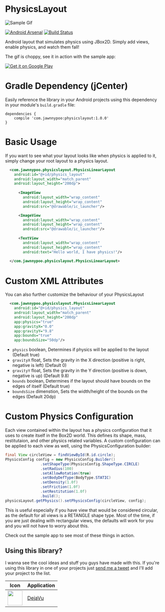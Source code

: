 # PhysicsLayout

![Sample Gif](http://fat.gfycat.com/TotalCheerfulDromedary.gif)

[![Android Arsenal](https://img.shields.io/badge/Android%20Arsenal-PhysicsLayout-brightgreen.svg?style=flat)](http://android-arsenal.com/details/1/1762) [![Build Status](https://travis-ci.org/Jawnnypoo/PhysicsLayout.svg?branch=master)](https://travis-ci.org/Jawnnypoo/PhysicsLayout)

Android layout that simulates physics using JBox2D. Simply add views, enable physics, and watch them fall!

The gif is choppy, see it in action with the sample app:
  
<a href="https://play.google.com/store/apps/details?id=com.jawnnypoo.physicslayout.sample">
  <img alt="Get it on Google Play"
       src="https://developer.android.com/images/brand/en_generic_rgb_wo_60.png" />
</a>

# Gradle Dependency (jCenter)

Easily reference the library in your Android projects using this dependency in your module's `build.gradle` file:

```Gradle
dependencies {
    compile 'com.jawnnypoo:physicslayout:1.0.0'
}
```

# Basic Usage
If you want to see what your layout looks like when physics is applied to it, simply change your root layout to a physics layout. 
```xml
  <com.jawnnypoo.physicslayout.PhysicsLinearLayout
    android:id="@+id/physics_layout"
    android:layout_width="match_parent"
    android:layout_height="200dp">
            
      <ImageView
        android:layout_width="wrap_content"
        android:layout_height="wrap_content"
        android:src="@drawable/ic_launcher"/>

      <ImageView
        android:layout_width="wrap_content"
        android:layout_height="wrap_content"
        android:src="@drawable/ic_launcher"/>
              
      <TextView
        android:layout_width="wrap_content"
        android:layout_height="wrap_content"
        android:text="Hello world, I have physics!"/>
            
  </com.jawnnypoo.physicslayout.PhysicsLinearLayout>
```     
# Custom XML Attributes
You can also further customize the behaviour of your PhysicsLayout
    
```xml  
  <com.jawnnypoo.physicslayout.PhysicsLinearLayout
    android:id="@+id/physics_layout"
    android:layout_width="match_parent"
    android:layout_height="200dp"
    app:physics="true"
    app:gravityX="0.0"
    app:gravityY="9.8"
    app:bounds="true"
    app:boundsSize="50dp"/>
```            

 * `physics` boolean, Determines if physics will be applied to the layout (Default true)
 * `gravityX` float, Sets the gravity in the X direction (positive is right, negative is left) (Default 0)
 * `gravityY` float, Sets the gravity in the Y direction (positive is down, negative is up) (Default 9.8)
 * `bounds` boolean, Determines if the layout should have bounds on the edges of itself (Default true)
 * `boundsSize` dimenstion, Sets the width/height of the bounds on the edges (Default 20dp)

# Custom Physics Configuration
Each view contained within the layout has a physics configuration that it uses to create itself in the Box2D world. This defines its shape, mass, restitutaion, and other physics related variables. A custom configuration can be applied to each view as well, using the PhysicsConfiguration builder:

```java
final View circleView = findViewById(R.id.circle);
PhysicsConfig config = new PhysicsConfig.Builder()
                .setShapeType(PhysicsConfig.ShapeType.CIRCLE)
                .setRadius(100)
                .setAllowRotation(true)
                .setBodyDefType(BodyType.STATIC)
                .setDensity(1.0f)
                .setFriction(1.0f)
                .setRestitution(1.0f)
                .build();
physicsLayout.getPhysics().setPhysicsConfig(circleView, config);
```

This is useful especially if you have view that would be considered circular, as the default for all views is a RETANGLE shape type. Most of the time, if you are just dealing with rectangular views, the defaults will work for you and you will not have to worry about this. 

Check out the sample app to see most of these things in action.

## Using this library?

I wanna see the cool ideas and stuff you guys have made with this. If you're using this library in one of your projects just [send me a tweet](https://twitter.com/Jawnnypoo) and I'll add your project to the list.


Icon | Application
------------ | -------------
<img src="https://lh6.ggpht.com/bD8GKGQKsT-QD7vk6eV74I1JvOUOdDv7dxHN2_RghjigfStO7_kjk4PRqOb2XohG2Q=w300-rw" width="48" height="48" /> | [DejaVu]

[DejaVu]:https://play.google.com/store/apps/details?id=vincorp.in.dejavu

